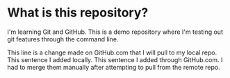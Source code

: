 # What is this repository?
I'm learning Git and GitHub. This is a demo repository where I'm testing out git features through the command line.

This line is a change made on GitHub.com that I will pull to my local repo. This sentence I added locally. This sentence I added through GitHub.com. I had to merge them manually after attempting to pull from the remote repo.